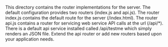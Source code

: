 This directory contains the router implementations for the server.
The default configuration provides two routers (index.js and api.js).
The router index.js contains the default route for the server (/index.html).
The router api.js contains a router for servicing web service API calls
at the url (/api/*). There is a default api service installed called
/api/testme which simply renders an JSON file. Extend the api router
or add new routers based upon your application needs.
